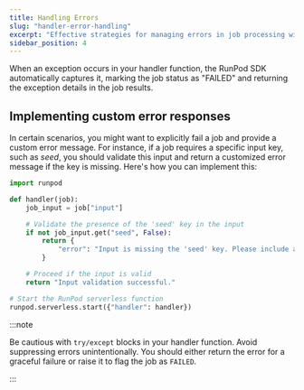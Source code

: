 ```yaml
---
title: Handling Errors
slug: "handler-error-handling"
excerpt: "Effective strategies for managing errors in job processing with RunPod."
sidebar_position: 4
---
```


When an exception occurs in your handler function, the RunPod SDK automatically captures it, marking the job status as "FAILED" and returning the exception details in the job results.

## Implementing custom error responses

In certain scenarios, you might want to explicitly fail a job and provide a custom error message. For instance, if a job requires a specific input key, such as _seed_, you should validate this input and return a customized error message if the key is missing. Here's how you can implement this:

```python
import runpod

def handler(job):
    job_input = job["input"]

    # Validate the presence of the 'seed' key in the input
    if not job_input.get("seed", False):
        return {
            "error": "Input is missing the 'seed' key. Please include a seed and retry your request."
        }

    # Proceed if the input is valid
    return "Input validation successful."

# Start the RunPod serverless function
runpod.serverless.start({"handler": handler})
```

:::note

Be cautious with `try/except` blocks in your handler function. Avoid suppressing errors unintentionally. You should either return the error for a graceful failure or raise it to flag the job as `FAILED`.

:::
